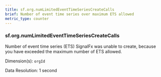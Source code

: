 ```yaml
---
title: sf.org.numLimitedEventTimeSeriesCreateCalls
brief: Number of event time series over maximum ETS allowed
metric_type: counter
---
```

### sf.org.numLimitedEventTimeSeriesCreateCalls

Number of event time series (ETS) SignalFx was unable to create, because you have exceeded the maximum number of ETS allowed.

Dimension(s): `orgId`

Data Resolution: 1 second

